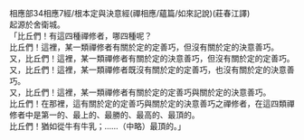 相應部34相應7經/根本定與決意經(禪相應/蘊篇/如來記說)(莊春江譯)  
起源於舍衛城。  
「比丘們！有這四種禪修者，哪四種呢？  
比丘們！這裡，某一類禪修者有關於定的定善巧，但沒有關於定的決意善巧。  
又，比丘們！這裡，某一類禪修者有關於定的決意善巧，但沒有關於定的定善巧。  
又，比丘們！這裡，某一類禪修者既沒有關於定的定善巧，也沒有關於定的決意善巧。  
又，比丘們！這裡，某一類禪修者有關於定的定善巧與關於定的決意善巧。  
比丘們！在那裡，這有關於定的定善巧與關於定的決意善巧之禪修者，在這四類禪修者中是第一的、最上的、最勝的、最高的、最頂的。  
比丘們！猶如從牛有牛乳；……（中略）最頂的。」  
  
  
